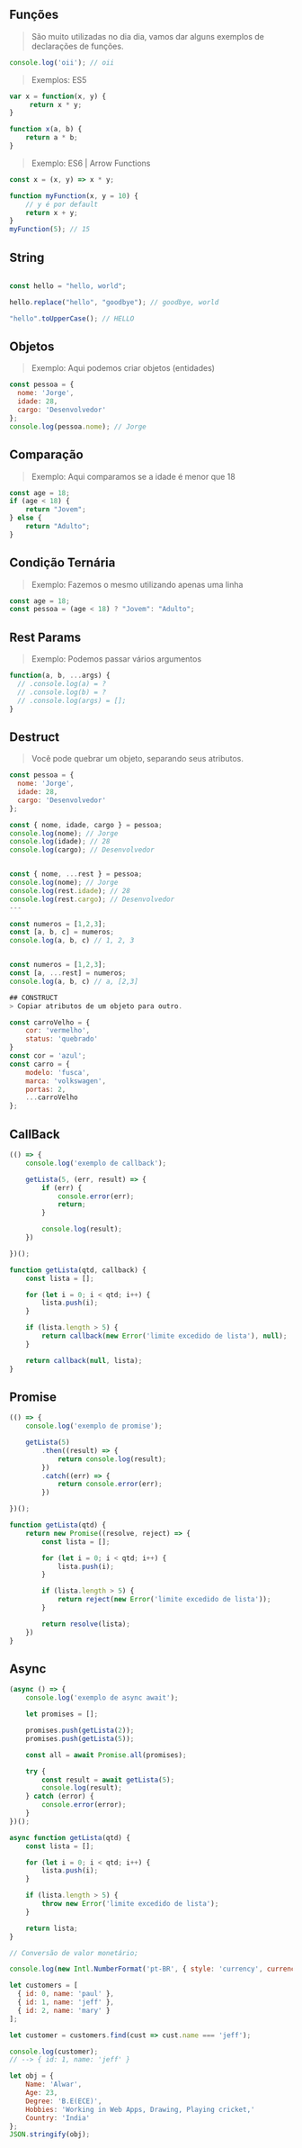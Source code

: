 ## Funções
> São muito utilizadas no dia dia, vamos dar alguns exemplos de declarações de funções.

```javascript
console.log('oii'); // oii
```

> Exemplos: ES5
```javascript
var x = function(x, y) {
     return x * y;
}
```

```javascript
function x(a, b) {
    return a * b;
}
```
> Exemplo: ES6 | Arrow Functions
```javascript
const x = (x, y) => x * y;
```

```javascript
function myFunction(x, y = 10) {
    // y é por default
    return x + y;
}
myFunction(5); // 15
```

## String
```javascript

const hello = "hello, world";

hello.replace("hello", "goodbye"); // goodbye, world

"hello".toUpperCase(); // HELLO

```

## Objetos

> Exemplo: Aqui podemos criar objetos (entidades)
```javascript
const pessoa = {
  nome: 'Jorge',
  idade: 28,
  cargo: 'Desenvolvedor'
};
console.log(pessoa.nome); // Jorge
```

## Comparação

> Exemplo: Aqui comparamos se a idade é menor que 18
```javascript
const age = 18;
if (age < 18) {
    return "Jovem";
} else {
    return "Adulto";
}
```

## Condição Ternária
> Exemplo: Fazemos o mesmo utilizando apenas uma linha
```javascript
const age = 18;
const pessoa = (age < 18) ? "Jovem": "Adulto";
```

## Rest Params
> Exemplo: Podemos passar vários argumentos
```javascript
function(a, b, ...args) {
  // .console.log(a) = ?
  // .console.log(b) = ?
  // .console.log(args) = [];
}
```

## Destruct
> Você pode quebrar um objeto, separando seus atributos.
```javascript
const pessoa = {
  nome: 'Jorge',
  idade: 28,
  cargo: 'Desenvolvedor'
};

const { nome, idade, cargo } = pessoa;
console.log(nome); // Jorge
console.log(idade); // 28
console.log(cargo); // Desenvolvedor


const { nome, ...rest } = pessoa;
console.log(nome); // Jorge
console.log(rest.idade); // 28
console.log(rest.cargo); // Desenvolvedor
---

const numeros = [1,2,3];
const [a, b, c] = numeros;
console.log(a, b, c) // 1, 2, 3


const numeros = [1,2,3];
const [a, ...rest] = numeros;
console.log(a, b, c) // a, [2,3]

## CONSTRUCT
> Copiar atributos de um objeto para outro.

const carroVelho = {
    cor: 'vermelho',
    status: 'quebrado'
} 
const cor = 'azul';
const carro = {
    modelo: 'fusca',
    marca: 'volkswagen',
    portas: 2,
    ...carroVelho
};


```
## CallBack
```javascript
(() => {
    console.log('exemplo de callback');

    getLista(5, (err, result) => {
        if (err) {
            console.error(err);
            return;
        }

        console.log(result);
    })

})();

function getLista(qtd, callback) {
    const lista = [];

    for (let i = 0; i < qtd; i++) {
        lista.push(i);
    }

    if (lista.length > 5) {
        return callback(new Error('limite excedido de lista'), null);
    }

    return callback(null, lista);
}
```

## Promise
```javascript
(() => {
    console.log('exemplo de promise');

    getLista(5)
        .then((result) => {
            return console.log(result);
        })
        .catch((err) => {
            return console.error(err);
        })

})();

function getLista(qtd) {
    return new Promise((resolve, reject) => {
        const lista = [];

        for (let i = 0; i < qtd; i++) {
            lista.push(i);
        }

        if (lista.length > 5) {
            return reject(new Error('limite excedido de lista'));
        }

        return resolve(lista);
    })
}
```

## Async
```javascript
(async () => {
    console.log('exemplo de async await');

    let promises = [];

    promises.push(getLista(2));
    promises.push(getLista(5));

    const all = await Promise.all(promises);

    try {
        const result = await getLista(5);
        console.log(result);
    } catch (error) {
        console.error(error);
    }
})();

async function getLista(qtd) {
    const lista = [];

    for (let i = 0; i < qtd; i++) {
        lista.push(i);
    }

    if (lista.length > 5) {
        throw new Error('limite excedido de lista');
    }

    return lista;
}

// Conversão de valor monetário;

console.log(new Intl.NumberFormat('pt-BR', { style: 'currency', currency: 'BRL' }).format(5.32));
```


```javascript
let customers = [
  { id: 0, name: 'paul' },
  { id: 1, name: 'jeff' },
  { id: 2, name: 'mary' }
];

let customer = customers.find(cust => cust.name === 'jeff');

console.log(customer);
// --> { id: 1, name: 'jeff' }

let obj = {
    Name: 'Alwar',
    Age: 23,
    Degree: 'B.E(ECE)',
    Hobbies: 'Working in Web Apps, Drawing, Playing cricket,'
    Country: 'India'
};
JSON.stringify(obj);
```